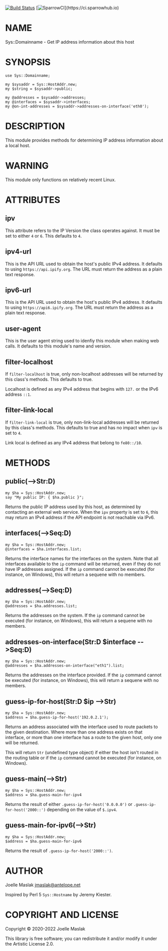 [![Build Status](https://travis-ci.org/jmaslak/Raku-Sys-HostAddr.svg?branch=master)](https://travis-ci.org/jmaslak/Raku-Sys-HostAddr)
[![SparrowCI](https://ci.sparrowhub.io/project/gh-jmaslak-Raku-Sys-HostAddr/badge?)](https://ci.sparrowhub.io)

NAME
====

Sys::Domainname - Get IP address information about this host

SYNOPSIS
========

    use Sys::Domainname;

    my $sysaddr = Sys::HostAddr.new;
    my $string = $sysaddr->public;

    my @addresses = $sysaddr->addresses;
    my @interfaces = $sysaddr->interfaces;
    my @on-int-addresses = $sysaddr->addresses-on-interface('eth0');

DESCRIPTION
===========

This module provides methods for determining IP address information about a local host.

WARNING
=======

This module only functions on relatively recent Linux.

ATTRIBUTES
==========

ipv
---

This attribute refers to the IP Version the class operates against. It must be set to either `4` or `6`. This defaults to `4`.

ipv4-url
--------

This is the API URL used to obtain the host's public IPv4 address. It defaults to using `https://api.ipify.org`. The URL must return the address as a plain text response.

ipv6-url
--------

This is the API URL used to obtain the host's public IPv4 address. It defaults to using `https://api6.ipify.org`. The URL must return the address as a plain text response.

user-agent
----------

This is the user agent string used to idenfiy this module when making web calls. It defaults to this module's name and version.

filter-localhost
----------------

If `filter-localhost` is true, only non-localhost addresses will be returned by this class's methods. This defaults to true.

Localhost is defined as any IPv4 address that begins with `127.` or the IPv6 address `::1`.

filter-link-local
-----------------

If `filter-link-local` is true, only non-link-local addresses will be returned by this class's methods. This defaults to true and has no impact when `ipv` is set to `4`.

Link local is defined as any IPv4 address that belong to `fe80::/10`.

METHODS
=======

public(-->Str:D)
----------------

    my $ha = Sys::HostAddr.new;
    say "My public IP: { $ha.public }";

Returns the public IP address used by this host, as determined by contacting an external web service. When the `ipv` property is set to `6`, this may return an IPv4 address if the API endpoint is not reachable via IPv6.

interfaces(-->Seq:D)
--------------------

    my $ha = Sys::HostAddr.new;
    @interfaces = $ha.interfaces.list;

Returns the interface names for the interfaces on the system. Note that all interfaces available to the `ip` command will be returned, even if they do not have IP addresses assigned. If the `ip` command cannot be executed (for instance, on Windows), this will return a sequene with no members.

addresses(-->Seq:D)
-------------------

    my $ha = Sys::HostAddr.new;
    @addresses = $ha.addresses.list;

Returns the addresses on the system. If the `ip` command cannot be executed (for instance, on Windows), this will return a sequene with no members.

addresses-on-interface(Str:D $interface -->Seq:D)
-------------------------------------------------

    my $ha = Sys::HostAddr.new;
    @addresses = $ha.addresses-on-interface("eth1").list;

Returns the addresses on the interface provided. If the `ip` command cannot be executed (for instance, on Windows), this will return a sequene with no members.

guess-ip-for-host(Str:D $ip -->Str)
-----------------------------------

    my $ha = Sys::HostAddr.new;
    $address = $ha.guess-ip-for-host('192.0.2.1');

Returns an address associated with the interface used to route packets to the given destination. Where more than one address exists on that interface, or more than one interface has a route to the given host, only one will be returned.

This will return `Str` (undefined type object) if either the host isn't routed in the routing table or if the `ip` command cannot be executed (for instance, on Windows).

guess-main(-->Str)
------------------

    my $ha = Sys::HostAddr.new;
    $address = $ha.guess-main-for-ipv4

Returns the result of either `.guess-ip-for-host('0.0.0.0')` or `.guess-ip-for-host('2000::')` depending on the value of `$.ipv4`.

guess-main-for-ipv6(-->Str)
---------------------------

    my $ha = Sys::HostAddr.new;
    $address = $ha.guess-main-for-ipv6

Returns the result of `.guess-ip-for-host('2000::')`.

AUTHOR
======

Joelle Maslak <jmaslak@antelope.net>

Inspired by Perl 5 `Sys::Hostname` by Jeremy Kiester.

COPYRIGHT AND LICENSE
=====================

Copyright © 2020-2022 Joelle Maslak

This library is free software; you can redistribute it and/or modify it under the Artistic License 2.0.

